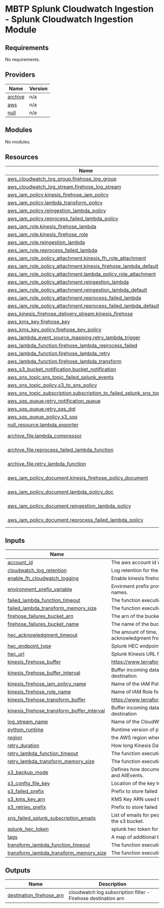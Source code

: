 # MBTP Splunk Cloudwatch Ingestion - Splunk Cloudwatch Ingestion Module

<!-- BEGIN_TF_DOCS -->
## Requirements

No requirements.

## Providers

| Name | Version |
|------|---------|
| <a name="provider_archive"></a> [archive](#provider\_archive) | n/a |
| <a name="provider_aws"></a> [aws](#provider\_aws) | n/a |
| <a name="provider_null"></a> [null](#provider\_null) | n/a |

## Modules

No modules.

## Resources

| Name | Type |
|------|------|
| [aws_cloudwatch_log_group.firehose_log_group](https://registry.terraform.io/providers/hashicorp/aws/latest/docs/resources/cloudwatch_log_group) | resource |
| [aws_cloudwatch_log_stream.firehose_log_stream](https://registry.terraform.io/providers/hashicorp/aws/latest/docs/resources/cloudwatch_log_stream) | resource |
| [aws_iam_policy.kinesis_firehose_iam_policy](https://registry.terraform.io/providers/hashicorp/aws/latest/docs/resources/iam_policy) | resource |
| [aws_iam_policy.lambda_transform_policy](https://registry.terraform.io/providers/hashicorp/aws/latest/docs/resources/iam_policy) | resource |
| [aws_iam_policy.reingestion_lambda_policy](https://registry.terraform.io/providers/hashicorp/aws/latest/docs/resources/iam_policy) | resource |
| [aws_iam_policy.reprocess_failed_lambda_policy](https://registry.terraform.io/providers/hashicorp/aws/latest/docs/resources/iam_policy) | resource |
| [aws_iam_role.kinesis_firehose_lambda](https://registry.terraform.io/providers/hashicorp/aws/latest/docs/resources/iam_role) | resource |
| [aws_iam_role.kinesis_firehose_role](https://registry.terraform.io/providers/hashicorp/aws/latest/docs/resources/iam_role) | resource |
| [aws_iam_role.reingestion_lambda](https://registry.terraform.io/providers/hashicorp/aws/latest/docs/resources/iam_role) | resource |
| [aws_iam_role.reprocess_failed_lambda](https://registry.terraform.io/providers/hashicorp/aws/latest/docs/resources/iam_role) | resource |
| [aws_iam_role_policy_attachment.kinesis_fh_role_attachment](https://registry.terraform.io/providers/hashicorp/aws/latest/docs/resources/iam_role_policy_attachment) | resource |
| [aws_iam_role_policy_attachment.kinesis_firehose_lambda_default](https://registry.terraform.io/providers/hashicorp/aws/latest/docs/resources/iam_role_policy_attachment) | resource |
| [aws_iam_role_policy_attachment.lambda_policy_role_attachment](https://registry.terraform.io/providers/hashicorp/aws/latest/docs/resources/iam_role_policy_attachment) | resource |
| [aws_iam_role_policy_attachment.reingestion_lambda](https://registry.terraform.io/providers/hashicorp/aws/latest/docs/resources/iam_role_policy_attachment) | resource |
| [aws_iam_role_policy_attachment.reingestion_lambda_default](https://registry.terraform.io/providers/hashicorp/aws/latest/docs/resources/iam_role_policy_attachment) | resource |
| [aws_iam_role_policy_attachment.reprocess_failed_lambda](https://registry.terraform.io/providers/hashicorp/aws/latest/docs/resources/iam_role_policy_attachment) | resource |
| [aws_iam_role_policy_attachment.reprocess_failed_lambda_default](https://registry.terraform.io/providers/hashicorp/aws/latest/docs/resources/iam_role_policy_attachment) | resource |
| [aws_kinesis_firehose_delivery_stream.kinesis_firehose](https://registry.terraform.io/providers/hashicorp/aws/latest/docs/resources/kinesis_firehose_delivery_stream) | resource |
| [aws_kms_key.firehose_key](https://registry.terraform.io/providers/hashicorp/aws/latest/docs/resources/kms_key) | resource |
| [aws_kms_key_policy.firehose_key_policy](https://registry.terraform.io/providers/hashicorp/aws/latest/docs/resources/kms_key_policy) | resource |
| [aws_lambda_event_source_mapping.retry_lambda_trigger](https://registry.terraform.io/providers/hashicorp/aws/latest/docs/resources/lambda_event_source_mapping) | resource |
| [aws_lambda_function.firehose_lambda_reprocess_failed](https://registry.terraform.io/providers/hashicorp/aws/latest/docs/resources/lambda_function) | resource |
| [aws_lambda_function.firehose_lambda_retry](https://registry.terraform.io/providers/hashicorp/aws/latest/docs/resources/lambda_function) | resource |
| [aws_lambda_function.firehose_lambda_transform](https://registry.terraform.io/providers/hashicorp/aws/latest/docs/resources/lambda_function) | resource |
| [aws_s3_bucket_notification.bucket_notification](https://registry.terraform.io/providers/hashicorp/aws/latest/docs/resources/s3_bucket_notification) | resource |
| [aws_sns_topic.sns_topic_failed_splunk_events](https://registry.terraform.io/providers/hashicorp/aws/latest/docs/resources/sns_topic) | resource |
| [aws_sns_topic_policy.s3_to_sns_policy](https://registry.terraform.io/providers/hashicorp/aws/latest/docs/resources/sns_topic_policy) | resource |
| [aws_sns_topic_subscription.subscription_to_failed_splunk_sns_topic](https://registry.terraform.io/providers/hashicorp/aws/latest/docs/resources/sns_topic_subscription) | resource |
| [aws_sqs_queue.retry_notification_queue](https://registry.terraform.io/providers/hashicorp/aws/latest/docs/resources/sqs_queue) | resource |
| [aws_sqs_queue.retry_sqs_dql](https://registry.terraform.io/providers/hashicorp/aws/latest/docs/resources/sqs_queue) | resource |
| [aws_sqs_queue_policy.s3_sqs](https://registry.terraform.io/providers/hashicorp/aws/latest/docs/resources/sqs_queue_policy) | resource |
| [null_resource.lambda_exporter](https://registry.terraform.io/providers/hashicorp/null/latest/docs/resources/resource) | resource |
| [archive_file.lambda_compressor](https://registry.terraform.io/providers/hashicorp/archive/latest/docs/data-sources/file) | data source |
| [archive_file.reprocess_failed_lambda_function](https://registry.terraform.io/providers/hashicorp/archive/latest/docs/data-sources/file) | data source |
| [archive_file.retry_lambda_function](https://registry.terraform.io/providers/hashicorp/archive/latest/docs/data-sources/file) | data source |
| [aws_iam_policy_document.kinesis_firehose_policy_document](https://registry.terraform.io/providers/hashicorp/aws/latest/docs/data-sources/iam_policy_document) | data source |
| [aws_iam_policy_document.lambda_policy_doc](https://registry.terraform.io/providers/hashicorp/aws/latest/docs/data-sources/iam_policy_document) | data source |
| [aws_iam_policy_document.reingestion_lambda_policy](https://registry.terraform.io/providers/hashicorp/aws/latest/docs/data-sources/iam_policy_document) | data source |
| [aws_iam_policy_document.reprocess_failed_lambda_policy](https://registry.terraform.io/providers/hashicorp/aws/latest/docs/data-sources/iam_policy_document) | data source |

## Inputs

| Name | Description | Type | Default | Required |
|------|-------------|------|---------|:--------:|
| <a name="input_account_id"></a> [account\_id](#input\_account\_id) | The aws account id where the firehose is hosted. | `any` | n/a | yes |
| <a name="input_cloudwatch_log_retention"></a> [cloudwatch\_log\_retention](#input\_cloudwatch\_log\_retention) | Log retention for the firehose cloudwatch logs | `number` | `30` | no |
| <a name="input_enable_fh_cloudwatch_logging"></a> [enable\_fh\_cloudwatch\_logging](#input\_enable\_fh\_cloudwatch\_logging) | Enable kinesis firehose CloudWatch logging. (It only logs errors) | `bool` | `true` | no |
| <a name="input_environment_prefix_variable"></a> [environment\_prefix\_variable](#input\_environment\_prefix\_variable) | Envirment prefix provided by the importing module in order to ensure resources have unique names. | `any` | n/a | yes |
| <a name="input_failed_lambda_function_timeout"></a> [failed\_lambda\_function\_timeout](#input\_failed\_lambda\_function\_timeout) | The function execution time at which Lambda should terminate the function. | `number` | `900` | no |
| <a name="input_failed_lambda_transform_memory_size"></a> [failed\_lambda\_transform\_memory\_size](#input\_failed\_lambda\_transform\_memory\_size) | The function execution memory limit at which Lambda should terminate the function. | `number` | `1536` | no |
| <a name="input_firehose_failures_bucket_arn"></a> [firehose\_failures\_bucket\_arn](#input\_firehose\_failures\_bucket\_arn) | The arn of the bucket in which logs are stored when they fail being sent to splunk. | `string` | `""` | no |
| <a name="input_firehose_failures_bucket_name"></a> [firehose\_failures\_bucket\_name](#input\_firehose\_failures\_bucket\_name) | The name of the bucket in which logs are stored when they fail being sent to splunk. | `string` | `""` | no |
| <a name="input_hec_acknowledgment_timeout"></a> [hec\_acknowledgment\_timeout](#input\_hec\_acknowledgment\_timeout) | The amount of time, in seconds between 180 and 600, that Kinesis Firehose waits to receive an acknowledgment from Splunk after it sends it data. | `number` | `300` | no |
| <a name="input_hec_endpoint_type"></a> [hec\_endpoint\_type](#input\_hec\_endpoint\_type) | Splunk HEC endpoint type; `Raw` or `Event` | `string` | `"Event"` | no |
| <a name="input_hec_url"></a> [hec\_url](#input\_hec\_url) | Splunk Kinesis URL for submitting CloudWatch logs to splunk | `any` | n/a | yes |
| <a name="input_kinesis_firehose_buffer"></a> [kinesis\_firehose\_buffer](#input\_kinesis\_firehose\_buffer) | https://www.terraform.io/docs/providers/aws/r/kinesis_firehose_delivery_stream.html#buffer_size | `number` | `1` | no |
| <a name="input_kinesis_firehose_buffer_interval"></a> [kinesis\_firehose\_buffer\_interval](#input\_kinesis\_firehose\_buffer\_interval) | Buffer incoming data for the specified period of time, in seconds, before delivering it to the destination | `number` | `60` | no |
| <a name="input_kinesis_firehose_iam_policy_name"></a> [kinesis\_firehose\_iam\_policy\_name](#input\_kinesis\_firehose\_iam\_policy\_name) | Name of the IAM Policy attached to IAM Role for the Kinesis Firehose | `string` | `"KinesisFH-Policy"` | no |
| <a name="input_kinesis_firehose_role_name"></a> [kinesis\_firehose\_role\_name](#input\_kinesis\_firehose\_role\_name) | Name of IAM Role for the Kinesis Firehose | `string` | `"SplunkKinesisFHRole"` | no |
| <a name="input_kinesis_firehose_transform_buffer"></a> [kinesis\_firehose\_transform\_buffer](#input\_kinesis\_firehose\_transform\_buffer) | https://www.terraform.io/docs/providers/aws/r/kinesis_firehose_delivery_stream.html#buffer_size | `number` | `0.25` | no |
| <a name="input_kinesis_firehose_transform_buffer_interval"></a> [kinesis\_firehose\_transform\_buffer\_interval](#input\_kinesis\_firehose\_transform\_buffer\_interval) | Buffer incoming data for the specified period of time, in seconds, before delivering it to the destination | `number` | `60` | no |
| <a name="input_log_stream_name"></a> [log\_stream\_name](#input\_log\_stream\_name) | Name of the CloudWatch log stream for Kinesis Firehose CloudWatch log group | `string` | `"SplunkDelivery"` | no |
| <a name="input_python_runtime"></a> [python\_runtime](#input\_python\_runtime) | Runtime version of python for Lambda function | `string` | `"python3.12"` | no |
| <a name="input_region"></a> [region](#input\_region) | the AWS region where the firehose is running | `any` | n/a | yes |
| <a name="input_retry_duration"></a> [retry\_duration](#input\_retry\_duration) | How long Kinesis Data Firehose retries sending data to Splunk | `string` | `"60"` | no |
| <a name="input_retry_lambda_function_timeout"></a> [retry\_lambda\_function\_timeout](#input\_retry\_lambda\_function\_timeout) | The function execution time at which Lambda should terminate the function. | `number` | `900` | no |
| <a name="input_retry_lambda_transform_memory_size"></a> [retry\_lambda\_transform\_memory\_size](#input\_retry\_lambda\_transform\_memory\_size) | The function execution memory limit at which Lambda should terminate the function. | `number` | `1536` | no |
| <a name="input_s3_backup_mode"></a> [s3\_backup\_mode](#input\_s3\_backup\_mode) | Defines how documents should be delivered to Amazon S3. Valid values are FailedEventsOnly and AllEvents. | `string` | `"FailedEventsOnly"` | no |
| <a name="input_s3_config_file_key"></a> [s3\_config\_file\_key](#input\_s3\_config\_file\_key) | Location of the key to find the config file in S3. | `any` | n/a | yes |
| <a name="input_s3_failed_prefix"></a> [s3\_failed\_prefix](#input\_s3\_failed\_prefix) | Prefix to store failed Firehose logs that failed to be reingested. | `string` | `"failed/"` | no |
| <a name="input_s3_kms_key_arn"></a> [s3\_kms\_key\_arn](#input\_s3\_kms\_key\_arn) | KMS Key ARN used to protect the S3 bucket. | `any` | n/a | yes |
| <a name="input_s3_retries_prefix"></a> [s3\_retries\_prefix](#input\_s3\_retries\_prefix) | Prefix to store failed Firehose logs that need reingesting. | `string` | `"retries/"` | no |
| <a name="input_sns_failed_splunk_subscription_emails"></a> [sns\_failed\_splunk\_subscription\_emails](#input\_sns\_failed\_splunk\_subscription\_emails) | List of emails for people who need to be aware when a log event is moved ot the /failed prefix of the s3 bucket. | `list(string)` | `[]` | no |
| <a name="input_splunk_hec_token"></a> [splunk\_hec\_token](#input\_splunk\_hec\_token) | splunk hec token for the index which logs should be forwarded to. | `any` | n/a | yes |
| <a name="input_tags"></a> [tags](#input\_tags) | A map of additional tags to associate with the resource | `map(string)` | `{}` | no |
| <a name="input_transform_lambda_function_timeout"></a> [transform\_lambda\_function\_timeout](#input\_transform\_lambda\_function\_timeout) | The function execution time at which Lambda should terminate the function. | `number` | `900` | no |
| <a name="input_transform_lambda_transform_memory_size"></a> [transform\_lambda\_transform\_memory\_size](#input\_transform\_lambda\_transform\_memory\_size) | The function execution memory limit at which Lambda should terminate the function. | `number` | `1536` | no |

## Outputs

| Name | Description |
|------|-------------|
| <a name="output_destination_firehose_arn"></a> [destination\_firehose\_arn](#output\_destination\_firehose\_arn) | cloudwatch log subscription filter - Firehose destination arn |
<!-- END_TF_DOCS -->

